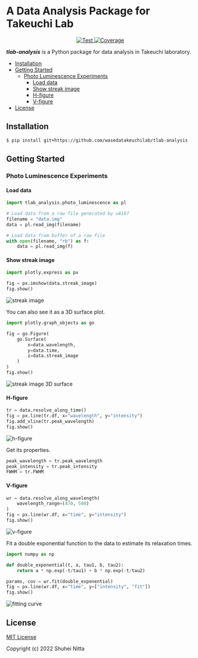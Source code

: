 # A Data Analysis Package for Takeuchi Lab <!-- omit in toc -->

<p align="center">
<a href="https://github.com/wasedatakeuchilab/tlab-analysis/actions?query=workflow%3ATest" target="_blank">
    <img src="https://github.com/wasedatakeuchilab/tlab-analysis/workflows/Test/badge.svg" alt="Test">
</a>
<a href="https://codecov.io/gh/wasedatakeuchilab/tlab-analysis" target="_blank">
    <img src="https://img.shields.io/codecov/c/github/wasedatakeuchilab/tlab-analysis?color=%2334D058" alt="Coverage">
</a>
</p>

**_tlab-analysis_** is a Python package for data analysis in Takeuchi laboratory.

- [Installation](#installation)
- [Getting Started](#getting-started)
  - [Photo Luminescence Experiments](#photo-luminescence-experiments)
    - [Load data](#load-data)
    - [Show streak image](#show-streak-image)
    - [H-figure](#h-figure)
    - [V-figure](#v-figure)
- [License](#license)

## Installation

```sh
$ pip install git+https://github.com/wasedatakeuchilab/tlab-analysis
```

## Getting Started

### Photo Luminescence Experiments

#### Load data

```python
import tlab_analysis.photo_luminescence as pl

# Load data from a raw file generated by u8167
filename = "data.img"
data = pl.read_img(filename)

# Load data from buffer of a raw file
with open(filename, "rb") as f:
    data = pl.read_img(f)
```

#### Show streak image

```python
import plotly.express as px

fig = px.imshow(data.streak_image)
fig.show()
```

![streak image](./resources/images/photo_luminescence/streak_image.svg)

You can also see it as a 3D surface plot.

```python
import plotly.graph_objects as go

fig = go.Figure(
    go.Surface(
        x=data.wavelength,
        y=data.time,
        z=data.streak_image
    )
)
fig.show()
```

![streak image 3D surface](./resources/images/photo_luminescence/streak_image_3D.svg)

#### H-figure

```python
tr = data.resolve_along_time()
fig = px.line(tr.df, x="wavelength", y="intensity")
fig.add_vline(tr.peak_wavelength)
fig.show()
```

![h-figure](./resources/images/photo_luminescence/h-figure.svg)

Get its properties.

```python
peak_wavelength = tr.peak_wavelength
peak_intensity = tr.peak_intensity
FWHM = tr.FWHM
```

#### V-figure

```python
wr = data.resolve_along_wavelength(
    wavelength_range=(470, 500)
)
fig = px.line(wr.df, x="time", y="intensity")
fig.show()
```

![v-figure](./resources/images/photo_luminescence/v-figure.svg)

Fit a double exponential function to the data to estimate its relaxation times.

```python
import numpy as np

def double_exponential(t, a, tau1, b, tau2):
    return a * np.exp(-t/tau1) + b * np.exp(-t/tau2)

params, cov = wr.fit(double_exponential)
fig = px.line(wr.df, x="time", y=["intensity", "fit"])
fig.show()
```

![fitting curve](./resources/images/photo_luminescence/fit.svg)

## License

[MIT License](./LICENSE)

Copyright (c) 2022 Shuhei Nitta
